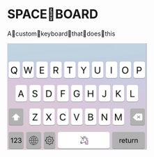 # SPACE:unicorn:BOARD

A:unicorn:custom:unicorn:keyboard:unicorn:that:unicorn:does:unicorn:this


<img style="border: gray 0px solid;" width="320px" src="./ScreenShot.png"></img>
